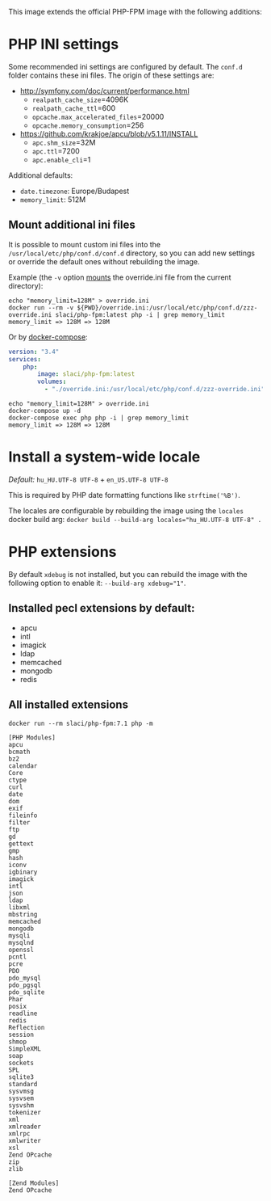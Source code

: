 This image extends the official PHP-FPM image with the following additions:

# PHP INI settings
Some recommended ini settings are configured by default. The `conf.d` folder contains these ini files.
The origin of these settings are:

* http://symfony.com/doc/current/performance.html
  * `realpath_cache_size`=4096K
  * `realpath_cache_ttl`=600
  * `opcache.max_accelerated_files`=20000
  * `opcache.memory_consumption`=256
* https://github.com/krakjoe/apcu/blob/v5.1.11/INSTALL
  * `apc.shm_size`=32M
  * `apc.ttl`=7200
  * `apc.enable_cli`=1

Additional defaults:
* `date.timezone`: Europe/Budapest
* `memory_limit`: 512M

## Mount additional ini files
It is possible to mount custom ini files into the `/usr/local/etc/php/conf.d/conf.d` directory, so you can add new settings or override the
default ones without rebuilding the image.

Example (the `-v` option [mounts](https://docs.docker.com/storage/volumes/) the override.ini file from the current directory):
```shell script
echo "memory_limit=128M" > override.ini
docker run --rm -v ${PWD}/override.ini:/usr/local/etc/php/conf.d/zzz-override.ini slaci/php-fpm:latest php -i | grep memory_limit
memory_limit => 128M => 128M
```

Or by [docker-compose](https://docs.docker.com/compose/):
```yaml
version: "3.4"
services:
    php:
        image: slaci/php-fpm:latest
        volumes:
          - "./override.ini:/usr/local/etc/php/conf.d/zzz-override.ini"
```
```shell script
echo "memory_limit=128M" > override.ini
docker-compose up -d
docker-compose exec php php -i | grep memory_limit
memory_limit => 128M => 128M
```

# Install a system-wide locale
*Default:* `hu_HU.UTF-8 UTF-8` + `en_US.UTF-8 UTF-8`

This is required by PHP date formatting functions like `strftime('%B')`.

The locales are configurable by rebuilding the image using the `locales` docker build arg: `docker build --build-arg locales="hu_HU.UTF-8 UTF-8" .`

# PHP extensions
By default `xdebug` is not installed, but you can rebuild the image with the following option to enable it: `--build-arg xdebug="1"`.

## Installed pecl extensions by default:
* apcu
* intl
* imagick
* ldap
* memcached
* mongodb
* redis

## All installed extensions
```
docker run --rm slaci/php-fpm:7.1 php -m

[PHP Modules]
apcu
bcmath
bz2
calendar
Core
ctype
curl
date
dom
exif
fileinfo
filter
ftp
gd
gettext
gmp
hash
iconv
igbinary
imagick
intl
json
ldap
libxml
mbstring
memcached
mongodb
mysqli
mysqlnd
openssl
pcntl
pcre
PDO
pdo_mysql
pdo_pgsql
pdo_sqlite
Phar
posix
readline
redis
Reflection
session
shmop
SimpleXML
soap
sockets
SPL
sqlite3
standard
sysvmsg
sysvsem
sysvshm
tokenizer
xml
xmlreader
xmlrpc
xmlwriter
xsl
Zend OPcache
zip
zlib

[Zend Modules]
Zend OPcache
```